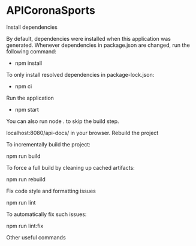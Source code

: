 # APICoronaSports

Install dependencies

By default, dependencies were installed when this application was generated. Whenever dependencies in package.json are changed, run the following command:

- npm install

To only install resolved dependencies in package-lock.json:

- npm ci

Run the application

- npm start

You can also run node . to skip the build step.

localhost:8080/api-docs/ in your browser.
Rebuild the project

To incrementally build the project:

npm run build

To force a full build by cleaning up cached artifacts:

npm run rebuild

Fix code style and formatting issues

npm run lint

To automatically fix such issues:

npm run lint:fix

Other useful commands
